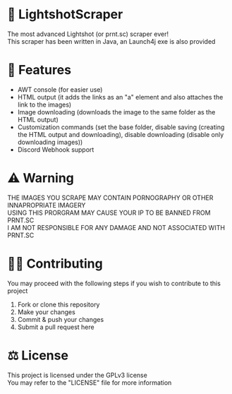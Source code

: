 # 💬 LightshotScraper
The most advanced Lightshot (or prnt.sc) scraper ever!<br>
This scraper has been written in Java, an Launch4j exe is also provided

# 📌 Features
- AWT console (for easier use)
- HTML output (it adds the links as an "a" element and also attaches the link to the images)
- Image downloading (downloads the image to the same folder as the HTML output)
- Customization commands (set the base folder, disable saving (creating the HTML output and downloading), disable downloading (disable only downloading images))
- Discord Webhook support

# ⚠️ Warning
THE IMAGES YOU SCRAPE MAY CONTAIN PORNOGRAPHY OR OTHER INNAPROPRIATE IMAGERY<br>
USING THIS PRORGRAM MAY CAUSE YOUR IP TO BE BANNED FROM PRNT.SC<br>
I AM NOT RESPONSIBLE FOR ANY DAMAGE AND NOT ASSOCIATED WITH PRNT.SC

# 👨‍💻 Contributing
You may proceed with the following steps if you wish to contribute to this project

1. Fork or clone this repository
2. Make your changes
3. Commit & push your changes
4. Submit a pull request here

# ⚖ License
This project is licensed under the GPLv3 license
<br>
You may refer to the "LICENSE" file for more information
